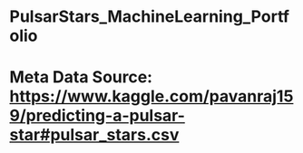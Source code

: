 # PulsarStars_MachineLearning_Portfolio

# Meta Data Source: https://www.kaggle.com/pavanraj159/predicting-a-pulsar-star#pulsar_stars.csv
